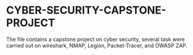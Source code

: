 # CYBER-SECURITY-CAPSTONE-PROJECT
The file contains a capstone project on cyber security, several task were carried out on wireshark, NMAP, Legion, Packet-Tracer, and OWASP ZAP.
